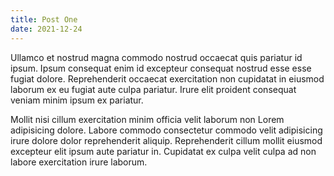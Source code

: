 ```yaml
---
title: Post One
date: 2021-12-24
---
```


Ullamco et nostrud magna commodo nostrud occaecat quis pariatur id ipsum. Ipsum
consequat enim id excepteur consequat nostrud esse esse fugiat dolore.
Reprehenderit occaecat exercitation non cupidatat in eiusmod laborum ex eu
fugiat aute culpa pariatur. Irure elit proident consequat veniam minim ipsum ex
pariatur.

Mollit nisi cillum exercitation minim officia velit laborum non Lorem
adipisicing dolore. Labore commodo consectetur commodo velit adipisicing irure
dolore dolor reprehenderit aliquip. Reprehenderit cillum mollit eiusmod
excepteur elit ipsum aute pariatur in. Cupidatat ex culpa velit culpa ad non
labore exercitation irure laborum.
